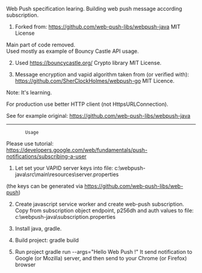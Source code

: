 Web Push specification learing.
Building web push message according subscription.


1. Forked from:
   https://github.com/web-push-libs/webpush-java       MIT License
   
Main part of code removed.   
Used mostly as example of Bouncy Castle API usage.

2. Used https://bouncycastle.org/ Crypto library      MIT License.


3. Message encryption and vapid algorithm taken from (or verified with):
   https://github.com/SherClockHolmes/webpush-go      MIT Licence.


Note: 
   It's learning. 
   
   For production use better HTTP client (not HttpsURLConnection).
   
   See for example original: https://github.com/web-push-libs/webpush-java
   
---------------------------------------------------------------------------------
           Usage

Please use tutorial:
https://developers.google.com/web/fundamentals/push-notifications/subscribing-a-user


1. Let set your VAPID server keys into file: 
  c:\webpush-java\src\main\resources\server.properties
  
  (the keys can be generated via https://github.com/web-push-libs/web-push)

2. Create javascript service worker and create web-push subscription.
   Copy from subscription object endpoint, p256dh and auth values to file:
   c:\webpush-java\subscription.properties

3. Install java, gradle. 

4. Build project:
   gradle build
   
5. Run project gradle run --args="Hello Web Push !"
   It send notification to Google (or Mozilla) server, and then send to your Chrome (or Firefox) browser
